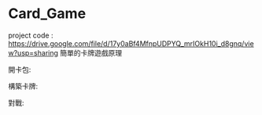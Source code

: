 # Card_Game
project code : https://drive.google.com/file/d/17y0aBf4MfnpUDPYQ_mrIOkH10i_d8gnq/view?usp=sharing
簡單的卡牌遊戲原理

開卡包:



構築卡牌:



對戰:
